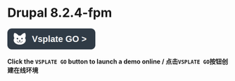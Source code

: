 # Drupal 8.2.4-fpm

<a href="https://www.vsplate.com/?docker-compose=https://github.com/vsplate/dcenvs/drupal/8.2.4-fpm"><img alt="VSPLATE GO" src="https://raw.githubusercontent.com/vsplate/images/master/vsgo_btn.png" width="200px"></a>

**Click the `VSPLATE GO` button to launch a demo online / 点击`VSPLATE GO`按钮创建在线环境**